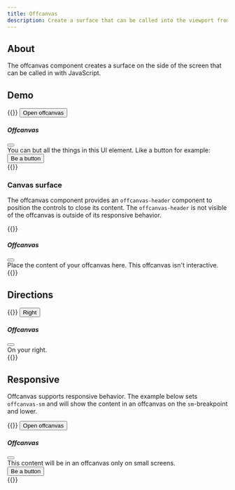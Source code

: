 ```yaml
---
title: Offcanvas
description: Create a surface that can be called into the viewport from the side.
---
```


## About
The offcanvas component creates a surface on the side of the screen that can be called in with JavaScript.

## Demo
{{<example>}}
<button class="btn btn-primary" type="button" data-mellow-toggle="offcanvas" data-mellow-target="#offCanvasDemo" aria-controls="offCanvasDemo">
  Open offcanvas
</button>

<div class="offcanvas offcanvas-start" tabindex="-1" id="offCanvasDemo" aria-labelledby="offCanvasDemoLabel">
  <div class="offcanvas-header">
    <h5 class="offcanvas-title" id="offCanvasDemoLabel">Offcanvas</h5>
    <button type="button" class="btn-close" data-mellow-dismiss="offcanvas" data-mellow-target="#offCanvasDemo" aria-label="Close">
      <i class="vi vi-xmark"></i>
    </button>
  </div>
  <div class="offcanvas-body">
    <div>
      You can but all the things in this UI element. Like a button for example:
    </div>
    <button class="btn btn-secondary mt-3" type="button">
      Be a button
    </button>
  </div>
</div>
{{</example>}}


### Canvas surface
The offcanvas component provides an `offcanvas-header` component to position the controls to close its content. The `offcanvas-header` is not visible of the offcanvas is outside of its responsive behavior.

{{<example class="docs-preview-offcanvas">}}
<div class="offcanvas offcanvas-start" tabindex="-1" id="offcanvas" aria-labelledby="offcanvasLabel">
  <div class="offcanvas-header">
    <h5 class="offcanvas-title" id="offcanvasLabel">Offcanvas</h5>
    <button type="button" class="btn-close" data-mellow-dismiss="offcanvas" data-mellow-target="#offcanvas" aria-label="Close">
      <i class="vi vi-xmark"></i>
    </button>
  </div>
  <div class="offcanvas-body">
    Place the content of your offcanvas here. This offcanvas isn't interactive.
  </div>
</div>
{{</example>}}

## Directions
{{<example>}}
<button class="btn btn-primary" type="button" data-mellow-toggle="offcanvas" data-mellow-target="#offCanvasEndDemo" aria-controls="offCanvasEndDemo">
  Right
</button>

<div class="offcanvas offcanvas-end" tabindex="-1" id="offCanvasEndDemo" aria-labelledby="offCanvasEndDemoLabel">
  <div class="offcanvas-header">
    <h5 class="offcanvas-title" id="offCanvasEndDemoLabel">Offcanvas</h5>
    <button type="button" class="btn-close" data-mellow-dismiss="offcanvas" data-mellow-target="#offCanvasEndDemo" aria-label="Close">
      <i class="vi vi-xmark"></i>
    </button>
  </div>
  <div class="offcanvas-body">
    <div>
      On your right.
    </div>
  </div>
</div>
{{</example>}}

## Responsive
Offcanvas supports responsive behavior. The example below sets `offcanvas-sm` and will show the content in an offcanvas on the `sm`-breakpoint and lower.

{{<example>}}
<button class="btn btn-primary" type="button" data-mellow-toggle="offcanvas" data-mellow-target="#offCanvasDemo" aria-controls="offCanvasDemo">
  Open offcanvas
</button>

<div class="offcanvas-sm offcanvas-start" tabindex="-1" id="offCanvasDemo" aria-labelledby="offCanvasDemoLabel">
  <div class="offcanvas-header">
    <h5 class="offcanvas-title" id="offCanvasDemoLabel">Offcanvas</h5>
    <button type="button" class="btn-close" data-mellow-dismiss="offcanvas" data-mellow-target="#offCanvasDemo" aria-label="Close">
      <i class="vi vi-xmark"></i>
    </button>
  </div>
  <div class="offcanvas-body">
    <div>
      This content will be in an offcanvas only on small screens.
    </div>
    <button class="btn btn-secondary mt-3" type="button">
      Be a button
    </button>
  </div>
</div>
{{</example>}}
